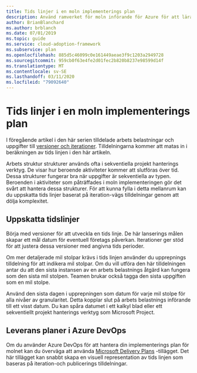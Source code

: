 ```yaml
---
title: Tids linjer i en moln implementerings plan
description: Använd ramverket för moln införande för Azure för att lära dig hur du uppskattar tids linjer baserat på din moln implementerings plan.
author: BrianBlanchard
ms.author: brblanch
ms.date: 07/01/2019
ms.topic: guide
ms.service: cloud-adoption-framework
ms.subservice: plan
ms.openlocfilehash: 885d5c46099c0e161449aeae3f9c1203a2949728
ms.sourcegitcommit: 959cb0f63e4fe2d01fec2b820b8237e98599d14f
ms.translationtype: MT
ms.contentlocale: sv-SE
ms.lasthandoff: 03/11/2020
ms.locfileid: "79092640"
---
```

# <a name="timelines-in-a-cloud-adoption-plan"></a>Tids linjer i en moln implementerings plan

I föregående artikel i den här serien tilldelade arbets belastningar och uppgifter till [versioner och iterationer](./iteration-paths.md). Tilldelningarna kommer att matas in i beräkningen av tids linjen i den här artikeln.

Arbets struktur strukturer används ofta i sekventiella projekt hanterings verktyg. De visar hur beroende aktiviteter kommer att slutföras över tid. Dessa strukturer fungerar bra när uppgifter är sekventiella av typen. Beroenden i aktiviteter som påträffades i moln implementeringen gör det svårt att hantera dessa strukturer. För att kunna fylla i detta mellanrum kan du uppskatta tids linjer baserat på iteration-vägs tilldelningar genom att dölja komplexitet.

## <a name="estimate-timelines"></a>Uppskatta tidslinjer

Börja med versioner för att utveckla en tids linje. De här lanserings målen skapar ett mål datum för eventuell företags påverkan. Iterationer ger stöd för att justera dessa versioner med angivna tids perioder.

Om mer detaljerade mil stolpar krävs i tids linjen använder du upprepnings tilldelning för att indikera mil stolpar. Om du vill utföra den här tilldelningen antar du att den sista instansen av en arbets belastnings åtgärd kan fungera som den sista mil stolpen. Teamen brukar också tagga den sista uppgiften som en mil stolpe.

Använd den sista dagen i upprepningen som datum för varje mil stolpe för alla nivåer av granularitet. Detta kopplar slut på arbets belastnings införande till ett visst datum. Du kan spåra datumet i ett kalkyl blad eller ett sekventiellt projekt hanterings verktyg som Microsoft Project.

## <a name="delivery-plans-in-azure-devops"></a>Leverans planer i Azure DevOps

Om du använder Azure DevOps för att hantera din implementerings plan för molnet kan du överväga att använda [Microsoft Delivery Plans](https://marketplace.visualstudio.com/items?itemName=ms.vss-plans) -tillägget. Det här tillägget kan snabbt skapa en visuell representation av tids linjen som baseras på iteration-och publicerings tilldelningar.
